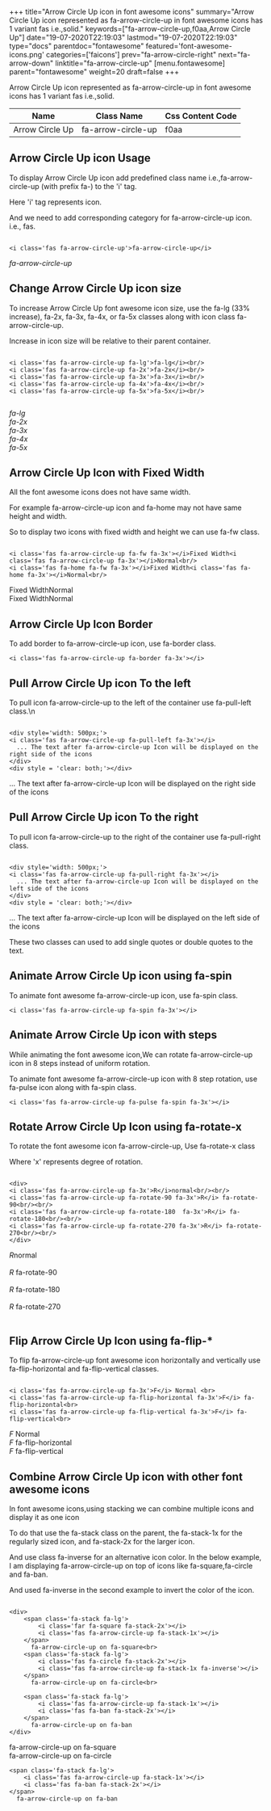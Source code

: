+++
title="Arrow Circle Up icon in font awesome icons"
summary="Arrow Circle Up icon represented as fa-arrow-circle-up in font awesome icons has 1 variant fas i.e.,solid."
keywords=["fa-arrow-circle-up,f0aa,Arrow Circle Up"]
date="19-07-2020T22:19:03"
lastmod="19-07-2020T22:19:03"
type="docs"
parentdoc="fontawesome"
featured='font-awesome-icons.png'
categories=['faicons']
prev="fa-arrow-circle-right"
next="fa-arrow-down"
linktitle="fa-arrow-circle-up"
[menu.fontawesome]
parent="fontawesome"
weight=20
draft=false
+++


Arrow Circle Up icon represented as fa-arrow-circle-up in font awesome icons has 1 variant fas i.e.,solid.

<div class='table-responsive'><table class='table'><thead><tr><th>Name</th><th>Class Name</th><th>Css Content Code</th></tr></thead><tbody><tr><td>Arrow Circle Up</td><td>fa-arrow-circle-up</td><td>f0aa</td></tr></tbody></table></div>



## Arrow Circle Up icon Usage

To display Arrow Circle Up icon add predefined class name i.e.,fa-arrow-circle-up (with prefix fa-) to the 'i' tag.

Here 'i' tag represents icon.

And we need to add corresponding category for fa-arrow-circle-up icon. i.e., fas.


```

<i class='fas fa-arrow-circle-up'>fa-arrow-circle-up</i>
```

<i class='fas fa-arrow-circle-up'>fa-arrow-circle-up</i>




## Change Arrow Circle Up icon size
To increase Arrow Circle Up font awesome icon size, use the fa-lg (33% increase), fa-2x, fa-3x, fa-4x, or fa-5x classes along with icon class fa-arrow-circle-up.

Increase in icon size will be relative to their parent container. 

```

<i class='fas fa-arrow-circle-up fa-lg'>fa-lg</i><br/>
<i class='fas fa-arrow-circle-up fa-2x'>fa-2x</i><br/>
<i class='fas fa-arrow-circle-up fa-3x'>fa-3x</i><br/>
<i class='fas fa-arrow-circle-up fa-4x'>fa-4x</i><br/>
<i class='fas fa-arrow-circle-up fa-5x'>fa-5x</i><br/>
            
```

<i class='fas fa-arrow-circle-up fa-lg'>fa-lg</i><br/>
<i class='fas fa-arrow-circle-up fa-2x'>fa-2x</i><br/>
<i class='fas fa-arrow-circle-up fa-3x'>fa-3x</i><br/>
<i class='fas fa-arrow-circle-up fa-4x'>fa-4x</i><br/>
<i class='fas fa-arrow-circle-up fa-5x'>fa-5x</i><br/>
            



## Arrow Circle Up Icon with Fixed Width 

All the font awesome icons does not have same width.

For example fa-arrow-circle-up icon and fa-home may not have same height and width.

So to display two icons with fixed width and height we can use fa-fw class.


```

<i class='fas fa-arrow-circle-up fa-fw fa-3x'></i>Fixed Width<i class='fas fa-arrow-circle-up fa-3x'></i>Normal<br/>
<i class='fas fa-home fa-fw fa-3x'></i>Fixed Width<i class='fas fa-home fa-3x'></i>Normal<br/>
```

<i class='fas fa-arrow-circle-up fa-fw fa-3x'></i>Fixed Width<i class='fas fa-arrow-circle-up fa-3x'></i>Normal<br/>
<i class='fas fa-home fa-fw fa-3x'></i>Fixed Width<i class='fas fa-home fa-3x'></i>Normal<br/>



## Arrow Circle Up Icon Border 

To add border to fa-arrow-circle-up icon, use fa-border class.


```
<i class='fas fa-arrow-circle-up fa-border fa-3x'></i>

```
<i class='fas fa-arrow-circle-up fa-border fa-3x'></i>





## Pull Arrow Circle Up icon To the left

To pull icon fa-arrow-circle-up to the left of the container use fa-pull-left class.\n

```

<div style='width: 500px;'>
<i class='fas fa-arrow-circle-up fa-pull-left fa-3x'></i>
  ... The text after fa-arrow-circle-up Icon will be displayed on the right side of the icons
</div>
<div style = 'clear: both;'></div>
```

<div style='width: 500px;'>
<i class='fas fa-arrow-circle-up fa-pull-left fa-3x'></i>
  ... The text after fa-arrow-circle-up Icon will be displayed on the right side of the icons
</div>
<div style = 'clear: both;'></div>




## Pull Arrow Circle Up icon To the right
To pull icon fa-arrow-circle-up to the right of the container use fa-pull-right class.

```

<div style='width: 500px;'>
<i class='fas fa-arrow-circle-up fa-pull-right fa-3x'></i>
  ... The text after fa-arrow-circle-up Icon will be displayed on the left side of the icons
</div>
<div style = 'clear: both;'></div>
```

<div style='width: 500px;'>
<i class='fas fa-arrow-circle-up fa-pull-right fa-3x'></i>
  ... The text after fa-arrow-circle-up Icon will be displayed on the left side of the icons
</div>
<div style = 'clear: both;'></div>

These two classes can used to add single quotes or double quotes to the text.


## Animate Arrow Circle Up icon using fa-spin
To animate font awesome fa-arrow-circle-up icon, use fa-spin class.

```
<i class='fas fa-arrow-circle-up fa-spin fa-3x'></i>
```
<i class='fas fa-arrow-circle-up fa-spin fa-3x'></i>




## Animate Arrow Circle Up icon with steps
While animating the font awesome icon,We can rotate fa-arrow-circle-up icon in 8 steps instead of uniform rotation.

To animate font awesome fa-arrow-circle-up icon with 8 step rotation, use fa-pulse icon along with fa-spin class.


```
<i class='fas fa-arrow-circle-up fa-pulse fa-spin fa-3x'></i>

```
<i class='fas fa-arrow-circle-up fa-pulse fa-spin fa-3x'></i>





## Rotate Arrow Circle Up Icon using fa-rotate-x
To rotate the font awesome icon fa-arrow-circle-up, Use fa-rotate-x class

Where 'x' represents degree of rotation.


```

<div>
<i class='fas fa-arrow-circle-up fa-3x'>R</i>normal<br/><br/>
<i class='fas fa-arrow-circle-up fa-rotate-90 fa-3x'>R</i> fa-rotate-90<br/><br/> 
<i class='fas fa-arrow-circle-up fa-rotate-180  fa-3x'>R</i> fa-rotate-180<br/><br/> 
<i class='fas fa-arrow-circle-up fa-rotate-270 fa-3x'>R</i> fa-rotate-270<br/><br/>
</div>
```

<div>
<i class='fas fa-arrow-circle-up fa-3x'>R</i>normal<br/><br/>
<i class='fas fa-arrow-circle-up fa-rotate-90 fa-3x'>R</i> fa-rotate-90<br/><br/> 
<i class='fas fa-arrow-circle-up fa-rotate-180  fa-3x'>R</i> fa-rotate-180<br/><br/> 
<i class='fas fa-arrow-circle-up fa-rotate-270 fa-3x'>R</i> fa-rotate-270<br/><br/>
</div>




## Flip Arrow Circle Up Icon using fa-flip-*
To flip fa-arrow-circle-up font awesome icon horizontally and vertically use fa-flip-horizontal and fa-flip-vertical classes. 

```

<i class='fas fa-arrow-circle-up fa-3x'>F</i> Normal <br>
<i class='fas fa-arrow-circle-up fa-flip-horizontal fa-3x'>F</i> fa-flip-horizontal<br>
<i class='fas fa-arrow-circle-up fa-flip-vertical fa-3x'>F</i> fa-flip-vertical<br>
```

<i class='fas fa-arrow-circle-up fa-3x'>F</i> Normal <br>
<i class='fas fa-arrow-circle-up fa-flip-horizontal fa-3x'>F</i> fa-flip-horizontal<br>
<i class='fas fa-arrow-circle-up fa-flip-vertical fa-3x'>F</i> fa-flip-vertical<br>




## Combine Arrow Circle Up icon with other font awesome icons
In font awesome icons,using stacking we can combine multiple icons and display it as one icon 

To do that use the fa-stack class on the parent, the fa-stack-1x for the regularly sized icon, and fa-stack-2x for the larger icon.

And use class fa-inverse for an alternative icon color. 
In the below example, I am displaying fa-arrow-circle-up on top of icons like fa-square,fa-circle and fa-ban.

And used fa-inverse in the second example to invert the color of the icon.

```

<div>
    <span class='fa-stack fa-lg'>
        <i class='far fa-square fa-stack-2x'></i>
        <i class='fas fa-arrow-circle-up fa-stack-1x'></i>
    </span>
      fa-arrow-circle-up on fa-square<br>
    <span class='fa-stack fa-lg'>
        <i class='fas fa-circle fa-stack-2x'></i>
        <i class='fas fa-arrow-circle-up fa-stack-1x fa-inverse'></i>
    </span>
      fa-arrow-circle-up on fa-circle<br>

    <span class='fa-stack fa-lg'>
        <i class='fas fa-arrow-circle-up fa-stack-1x'></i>
        <i class='fas fa-ban fa-stack-2x'></i>
    </span>
      fa-arrow-circle-up on fa-ban
</div>
```

<div>
    <span class='fa-stack fa-lg'>
        <i class='far fa-square fa-stack-2x'></i>
        <i class='fas fa-arrow-circle-up fa-stack-1x'></i>
    </span>
      fa-arrow-circle-up on fa-square<br>
    <span class='fa-stack fa-lg'>
        <i class='fas fa-circle fa-stack-2x'></i>
        <i class='fas fa-arrow-circle-up fa-stack-1x fa-inverse'></i>
    </span>
      fa-arrow-circle-up on fa-circle<br>

    <span class='fa-stack fa-lg'>
        <i class='fas fa-arrow-circle-up fa-stack-1x'></i>
        <i class='fas fa-ban fa-stack-2x'></i>
    </span>
      fa-arrow-circle-up on fa-ban
</div>






